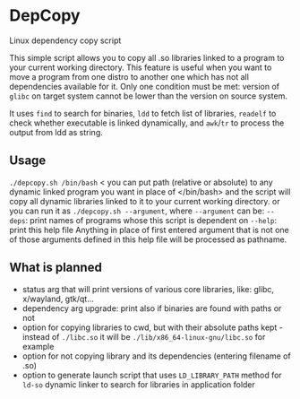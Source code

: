 # DepCopy
Linux dependency copy script

This simple script allows you to copy all .so libraries linked to a program to your current working directory. This feature is useful when you want to move a program from one distro to another one which has not all dependencies available for it.
Only one condition must be met: version of `glibc` on target system cannot be lower than the version on source system.

It uses `find` to search for binaries, `ldd` to fetch list of libraries, `readelf` to check whether executable is linked dynamically, and `awk`/`tr` to process the output from ldd as string.

## Usage
`./depcopy.sh /bin/bash` < you can put path (relative or absolute) to any dynamic linked program you want in place of </bin/bash> and the script will copy all dynamic libraries linked to it to your current working directory.
or you can run it as `./depcopy.sh --argument`, where `--argument` can be:
`--deps`: print names of programs whose this script is dependent on
`--help`: print this help file
Anything in place of first entered argument that is not one of those arguments defined in this help file will be processed as pathname.

## What is planned
- status arg that will print versions of various core libraries, like: glibc, x/wayland, gtk/qt...
- dependency arg upgrade: print also if binaries are found with paths or not
- option for copying libraries to cwd, but with their absolute paths kept - instead of `./libc.so` it will be `./lib/x86_64-linux-gnu/libc.so` for example
- option for not copying library and its dependencies (entering filename of .so)
- option to generate launch script that uses `LD_LIBRARY_PATH` method for `ld-so` dynamic linker to search for libraries in application folder
